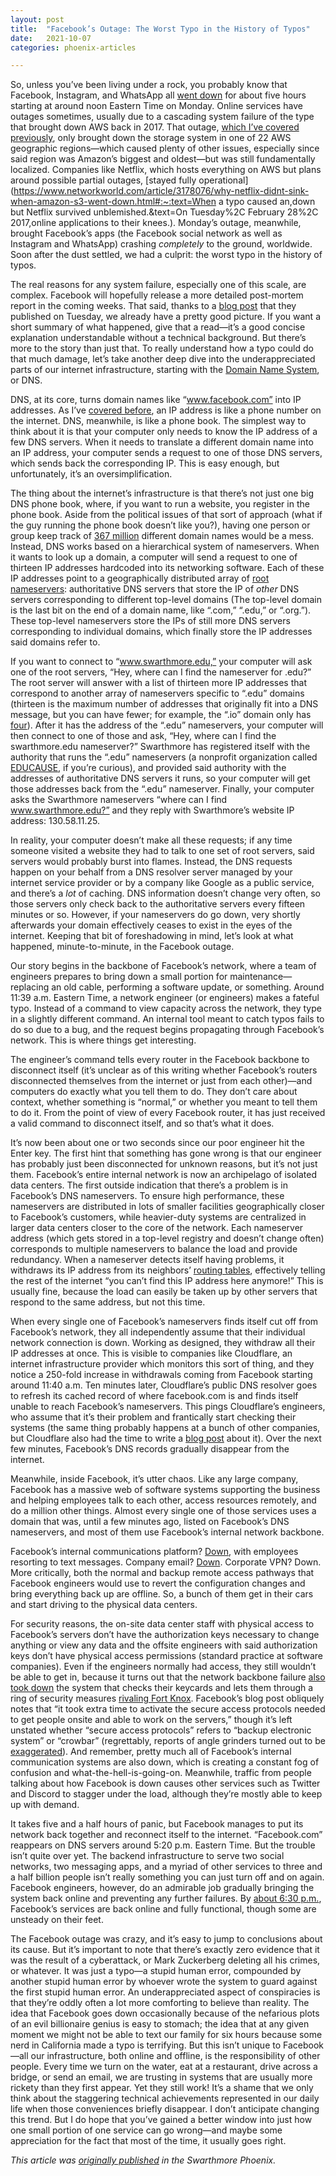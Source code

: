 ```yaml
---
layout: post
title:  "Facebook’s Outage: The Worst Typo in the History of Typos"
date:   2021-10-07
categories: phoenix-articles

---
```


So, unless you’ve been living under a rock, you probably know that Facebook, Instagram, and WhatsApp all [went down](https://apnews.com/article/facebook-whatsapp-instagram-outage-8b9d3862ed957029e545182a595fdce1) for about five hours starting at around noon Eastern Time on Monday. Online services have outages sometimes, usually due to a cascading system failure of the type that brought down AWS back in 2017. That outage, [which I’ve covered previously](https://swarthmorephoenix.com/2020/11/15/when-jeff-bezos-literally-broke-the-internet/), only brought down the storage system in one of 22 AWS geographic regions—which caused plenty of other issues, especially since said region was Amazon’s biggest and oldest—but was still fundamentally localized. Companies like Netflix, which hosts everything on AWS but plans around possible partial outages, [stayed fully operational](https://www.networkworld.com/article/3178076/why-netflix-didnt-sink-when-amazon-s3-went-down.html#:~:text=When a typo caused an,down but Netflix survived unblemished.&text=On Tuesday%2C February 28%2C 2017,online applications to their knees.). Monday’s outage, meanwhile, brought Facebook’s apps (the Facebook social network as well as Instagram and WhatsApp) crashing *completely* to the ground, worldwide. Soon after the dust settled, we had a culprit: the worst typo in the history of typos.

The real reasons for any system failure, especially one of this scale, are complex. Facebook will hopefully release a more detailed post-mortem report in the coming weeks. That said, thanks to a [blog post](https://engineering.fb.com/2021/10/05/networking-traffic/outage-details/) that they published on Tuesday, we already have a pretty good picture. If you want a short summary of what happened, give that a read—it’s a good concise explanation understandable without a technical background. But there’s more to the story than just that. To really understand how a typo could do that much damage, let’s take another deep dive into the underappreciated parts of our internet infrastructure, starting with the [Domain Name System](https://www.cloudflare.com/learning/dns/what-is-dns/), or DNS.

DNS, at its core, turns domain names like “www.facebook.com” into IP addresses. As I’ve [covered before](https://swarthmorephoenix.com/2021/03/05/the-phone-numbers-of-the-internet/), an IP address is like a phone number on the internet. DNS, meanwhile, is like a phone book. The simplest way to think about it is that your computer only needs to know the IP address of a few DNS servers. When it needs to translate a different domain name into an IP address, your computer sends a request to one of those DNS servers, which sends back the corresponding IP. This is easy enough, but unfortunately, it’s an oversimplification.

The thing about the internet’s infrastructure is that there’s not just one big DNS phone book, where, if you want to run a website, you register in the phone book. Aside from the political issues of that sort of approach (what if the guy running the phone book doesn’t like you?), having one person or group keep track of [367 million](https://www.verisign.com/en_US/domain-names/dnib/index.xhtml) different domain names would be a mess. Instead, DNS works based on a hierarchical system of nameservers. When it wants to look up a domain, a computer will send a request to one of thirteen IP addresses hardcoded into its networking software. Each of these IP addresses point to a geographically distributed array of [root nameservers](https://www.cloudflare.com/learning/dns/glossary/dns-root-server/): authoritative DNS servers that store the IP of *other* DNS servers corresponding to different top-level domains (The top-level domain is the last bit on the end of a domain name, like “.com,” “.edu,” or “.org.”). These top-level nameservers store the IPs of still more DNS servers corresponding to individual domains, which finally store the IP addresses said domains refer to. 

If you want to connect to “www.swarthmore.edu,” your computer will ask one of the root servers, “Hey, where can I find the nameserver for .edu?” The root server will answer with a list of thirteen more IP addresses that correspond to another array of nameservers specific to “.edu” domains (thirteen is the maximum number of addresses that originally fit into a DNS message, but you can have fewer; for example, the “.io” domain only has [four](https://www.iana.org/domains/root/db/io.html)). After it has the address of the “.edu” nameservers, your computer will then connect to one of those and ask, “Hey, where can I find the swarthmore.edu nameserver?” Swarthmore has registered itself with the authority that runs the “.edu” nameservers (a nonprofit organization called [EDUCAUSE](https://net.educause.edu/), if you’re curious), and provided said authority with the addresses of authoritative DNS servers it runs, so your computer will get those addresses back from the “.edu” nameserver. Finally, your computer asks the Swarthmore nameservers “where can I find www.swarthmore.edu?” and they reply with Swarthmore’s website IP address: 130.58.11.25. 

In reality, your computer doesn’t make all these requests; if any time someone visited a website they had to talk to one set of root servers, said servers would probably burst into flames. Instead, the DNS requests happen on your behalf from a DNS resolver server managed by your internet service provider or by a company like Google as a public service, and there’s a *lot* of caching. DNS information doesn’t change very often, so those servers only check back to the authoritative servers every fifteen minutes or so. However, if your nameservers do go down, very shortly afterwards your domain effectively ceases to exist in the eyes of the internet. Keeping that bit of foreshadowing in mind, let’s look at what happened, minute-to-minute, in the Facebook outage.

Our story begins in the backbone of Facebook’s network, where a team of engineers prepares to bring down a small portion for maintenance—replacing an old cable, performing a software update, or something. Around 11:39 a.m. Eastern Time, a network engineer (or engineers) makes a fateful typo. Instead of a command to view capacity across the network, they type in a slightly different command. An internal tool meant to catch typos fails to do so due to a bug, and the request begins propagating through Facebook’s network. This is where things get interesting.

The engineer’s command tells every router in the Facebook backbone to disconnect itself (it’s unclear as of this writing whether Facebook’s routers disconnected themselves from the internet or just from each other)—and computers do exactly what you tell them to do. They don’t care about context, whether something is “normal,” or whether you meant to tell them to do it. From the point of view of every Facebook router, it has just received a valid command to disconnect itself, and so that’s what it does.

It’s now been about one or two seconds since our poor engineer hit the Enter key. The first hint that something has gone wrong is that our engineer has probably just been disconnected for unknown reasons, but it’s not just them. Facebook’s entire internal network is now an archipelago of isolated data centers. The first outside indication that there’s a problem is in Facebook’s DNS nameservers. To ensure high performance, these nameservers are distributed in lots of smaller facilities geographically closer to Facebook’s customers, while heavier-duty systems are centralized in larger data centers closer to the core of the network. Each nameserver address (which gets stored in a top-level registry and doesn’t change often) corresponds to multiple nameservers to balance the load and provide redundancy. When a nameserver detects itself having problems, it withdraws its IP address from its neighbors’ [routing tables](https://www.cloudflare.com/learning/security/glossary/what-is-bgp/), effectively telling the rest of the internet “you can’t find this IP address here anymore!” This is usually fine, because the load can easily be taken up by other servers that respond to the same address, but not this time.

When every single one of Facebook’s nameservers finds itself cut off from Facebook’s network, they all independently assume that their individual network connection is down. Working as designed, they withdraw all their IP addresses at once. This is visible to companies like Cloudflare, an internet infrastructure provider which monitors this sort of thing, and they notice a 250-fold increase in withdrawals coming from Facebook starting around 11:40 a.m. Ten minutes later, Cloudflare’s public DNS resolver goes to refresh its cached record of where facebook.com is and finds itself unable to reach Facebook’s nameservers. This pings Cloudflare’s engineers, who assume that it’s their problem and frantically start checking their systems (the same thing probably happens at a bunch of other companies, but Cloudflare also had the time to write a [blog post](https://blog.cloudflare.com/october-2021-facebook-outage/) about it). Over the next few minutes, Facebook’s DNS records gradually disappear from the internet. 

Meanwhile, inside Facebook, it’s utter chaos. Like any large company, Facebook has a massive web of software systems supporting the business and helping employees talk to each other, access resources remotely, and do a million other things. Almost every single one of those services uses a domain that was, until a few minutes ago, listed on Facebook’s DNS nameservers, and most of them use Facebook’s internal network backbone.

Facebook’s internal communications platform? [Down](https://twitter.com/RMac18/status/1445069187664293895), with employees resorting to text messages. Company email? [Down](https://twitter.com/MikeIsaac/status/1445085022503899137). Corporate VPN? Down. More critically, both the normal and backup remote access pathways that Facebook engineers would use to revert the configuration changes and bring everything back up are offline. So, a bunch of them get in their cars and start driving to the physical data centers.

For security reasons, the on-site data center staff with physical access to Facebook’s servers don’t have the authorization keys necessary to change anything or view any data and the offsite engineers with said authorization keys don’t have physical access permissions (standard practice at software companies). Even if the engineers normally had access, they still wouldn’t be able to get in, because it turns out that the network backbone failure [also took down](https://twitter.com/sheeraf/status/1445099150316503057) the system that checks their keycards and lets them through a ring of security measures [rivaling Fort Knox](https://www.isa.org/intech-home/2020/march-april/departments/physical-security-of-a-data-center). Facebook’s blog post obliquely notes that “it took extra time to activate the secure access protocols needed to get people onsite and able to work on the servers,” though it’s left unstated whether “secure access protocols” refers to “backup electronic system” or “crowbar” (regrettably, reports of angle grinders turned out to be [exaggerated](https://twitter.com/MikeIsaac/status/1445196576956162050)). And remember, pretty much all of Facebook’s internal communication systems are also down, which is creating a constant fog of confusion and what-the-hell-is-going-on. Meanwhile, traffic from people talking about how Facebook is down causes other services such as Twitter and Discord to stagger under the load, although they’re mostly able to keep up with demand.

It takes five and a half hours of panic, but Facebook manages to put its network back together and reconnect itself to the internet. “Facebook.com” reappears on DNS servers around 5:20 p.m. Eastern Time. But the trouble isn’t quite over yet. The backend infrastructure to serve two social networks, two messaging apps, and a myriad of other services to three and a half billion people isn’t really something you can just turn off and on again. Facebook engineers, however, do an admirable job gradually bringing the system back online and preventing any further failures. By [about 6:30 p.m.](https://twitter.com/Facebook/status/1445155265360416773), Facebook’s services are back online and fully functional, though some are unsteady on their feet.

The Facebook outage was crazy, and it’s easy to jump to conclusions about its cause. But it’s important to note that there’s exactly zero evidence that it was the result of a cyberattack, or Mark Zuckerberg deleting all his crimes, or whatever. It was just a typo—a stupid human error, compounded by another stupid human error by whoever wrote the system to guard against the first stupid human error. An underappreciated aspect of conspiracies is that they’re oddly often a lot more comforting to believe than reality. The idea that Facebook goes down occasionally because of the nefarious plots of an evil billionaire genius is easy to stomach; the idea that at any given moment we might not be able to text our family for six hours because some nerd in California made a typo is terrifying. But this isn’t unique to Facebook—all our infrastructure, both online and offline, is the responsibility of other people. Every time we turn on the water, eat at a restaurant, drive across a bridge, or send an email, we are trusting in systems that are usually more rickety than they first appear. Yet they still work! It’s a shame that we only think about the staggering technical achievements represented in our daily life when those conveniences briefly disappear. I don’t anticipate changing this trend. But I do hope that you’ve gained a better window into just how one small portion of one service can go wrong—and maybe some appreciation for the fact that most of the time, it usually goes right.

*This article was [originally published](https://swarthmorephoenix.com/2021/10/07/facebooks-outage-the-worst-typo-in-the-history-of-typos/) in the Swarthmore Phoenix.*